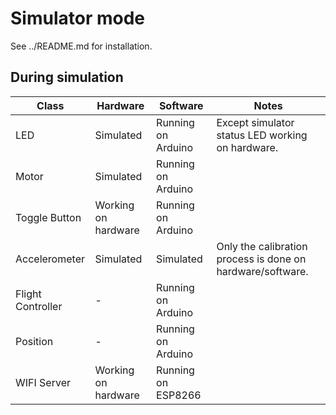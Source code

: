 # Simulator mode

See ../README.md for installation.

## During simulation

| Class             | Hardware            | Software           | Notes                                                      |
| ----------------- | ------------------- | ------------------ | ---------------------------------------------------------- |
| LED               | Simulated           | Running on Arduino | Except simulator status LED working on hardware.           |
| Motor             | Simulated           | Running on Arduino |                                                            |
| Toggle Button     | Working on hardware | Running on Arduino |                                                            |
| Accelerometer     | Simulated           | Simulated          | Only the calibration process is done on hardware/software. |
| Flight Controller | -                   | Running on Arduino |                                                            |
| Position          | -                   | Running on Arduino |                                                            |
| WIFI Server       | Working on hardware | Running on ESP8266 |                                                            |
